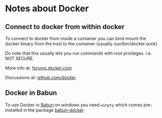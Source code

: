 Notes about Docker
==================

Connect to docker from within docker
------------------------------------

To connect to docker from inside a container you can bind mount the docker binary from the host to the container (usually /usr/bin/docker.sock)

Do note that this usually lets you run commands with root privileges. i.e. NOT SECURE.

More info at:
[forums.docker.com](https://forums.docker.com/t/how-can-i-run-docker-command-inside-a-docker-container/337/7)

Discussions at:
[github.com/docker](https://github.com/docker/docker/issues/1143)


Docker in Babun
---------------

To use Docker in [Babun][babun] on windows you need `winpty` which comes pre-installed in the package [babun-docker][babun-docker].

[docker]:       https://www.docker.com/
[babun]:        http://babun.github.io/
[babun-docker]: https://github.com/tiangolo/babun-docker
